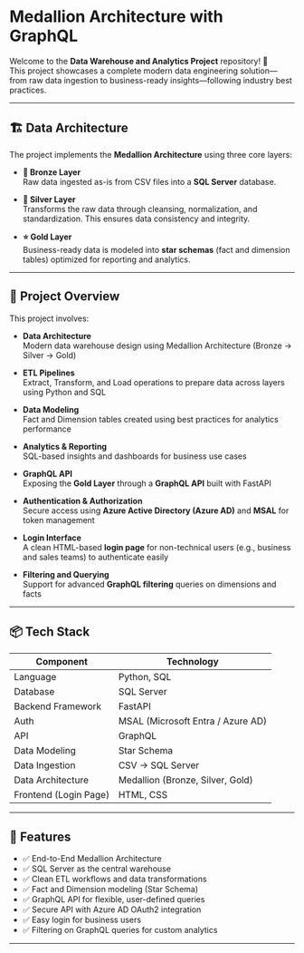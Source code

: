 # Medallion Architecture with GraphQL

Welcome to the **Data Warehouse and Analytics Project** repository! 🚀  
This project showcases a complete modern data engineering solution—from raw data ingestion to business-ready insights—following industry best practices.

---

## 🏗️ Data Architecture

The project implements the **Medallion Architecture** using three core layers:

- **🔹 Bronze Layer**  
  Raw data ingested as-is from CSV files into a **SQL Server** database.

- **🔸 Silver Layer**  
  Transforms the raw data through cleansing, normalization, and standardization. This ensures data consistency and integrity.

- **⭐ Gold Layer**  
  Business-ready data is modeled into **star schemas** (fact and dimension tables) optimized for reporting and analytics.

---

## 📖 Project Overview

This project involves:

- **Data Architecture**  
  Modern data warehouse design using Medallion Architecture (Bronze → Silver → Gold)

- **ETL Pipelines**  
  Extract, Transform, and Load operations to prepare data across layers using Python and SQL

- **Data Modeling**  
  Fact and Dimension tables created using best practices for analytics performance

- **Analytics & Reporting**  
  SQL-based insights and dashboards for business use cases

- **GraphQL API**  
  Exposing the **Gold Layer** through a **GraphQL API** built with FastAPI

- **Authentication & Authorization**  
  Secure access using **Azure Active Directory (Azure AD)** and **MSAL** for token management

- **Login Interface**  
  A clean HTML-based **login page** for non-technical users (e.g., business and sales teams) to authenticate easily

- **Filtering and Querying**  
  Support for advanced **GraphQL filtering** queries on dimensions and facts

---

## 📦 Tech Stack

| Component              | Technology                |
|------------------------|---------------------------|
| Language               | Python, SQL               |
| Database               | SQL Server                |
| Backend Framework      | FastAPI                   |
| Auth                   | MSAL (Microsoft Entra / Azure AD) |
| API                    | GraphQL                   |
| Data Modeling          | Star Schema               |
| Data Ingestion         | CSV → SQL Server          |
| Data Architecture      | Medallion (Bronze, Silver, Gold) |
| Frontend (Login Page)  | HTML, CSS                 |

---
## 🚀 Features

- ✅ End-to-End Medallion Architecture
- ✅ SQL Server as the central warehouse
- ✅ Clean ETL workflows and data transformations
- ✅ Fact and Dimension modeling (Star Schema)
- ✅ GraphQL API for flexible, user-defined queries
- ✅ Secure API with Azure AD OAuth2 integration
- ✅ Easy login for business users
- ✅ Filtering on GraphQL queries for custom analytics

---
